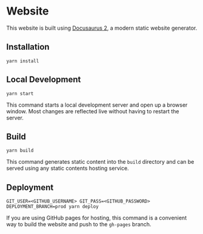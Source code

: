 # Website

This website is built using [Docusaurus 2](https://v2.docusaurus.io/), a modern static website generator.

## Installation

```console
yarn install
```

## Local Development

```console
yarn start
```

This command starts a local development server and open up a browser window. Most changes are reflected live without having to restart the server.

## Build

```console
yarn build
```

This command generates static content into the `build` directory and can be served using any static contents hosting service.

## Deployment

```console
GIT_USER=<GITHUB_USERNAME> GIT_PASS=<GITHUB_PASSWORD> DEPLOYMENT_BRANCH=prod yarn deploy
```

If you are using GitHub pages for hosting, this command is a convenient way to build the website and push to the `gh-pages` branch.
